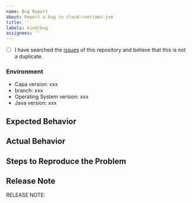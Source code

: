 ```yaml
---
name: Bug Report
about: Report a bug in cloud-runtimes-jvm
title: ''
labels: kind/bug
assignees: ''
---
```


- [ ] I have searched the [issues](https://github.com/reactivegroup/capa/issues) of this repository and believe that this is not a duplicate.

### Environment

* Capa version: xxx
* branch: xxx
* Operating System version: xxx
* Java version: xxx

## Expected Behavior

<!-- Briefly describe what you expect to happen -->


## Actual Behavior

<!-- Briefly describe what is actually happening -->


## Steps to Reproduce the Problem

<!-- How can a maintainer reproduce this issue (be detailed) -->

## Release Note

<!-- How should the fix for this issue be communicated in our release notes? It can be populated later. -->
<!-- Keep it as a single line. Examples: -->

<!-- RELEASE NOTE: **ADD** New feature in Dapr. -->
<!-- RELEASE NOTE: **FIX** Bug in runtime. -->
<!-- RELEASE NOTE: **UPDATE** Runtime dependency. -->

RELEASE NOTE:
